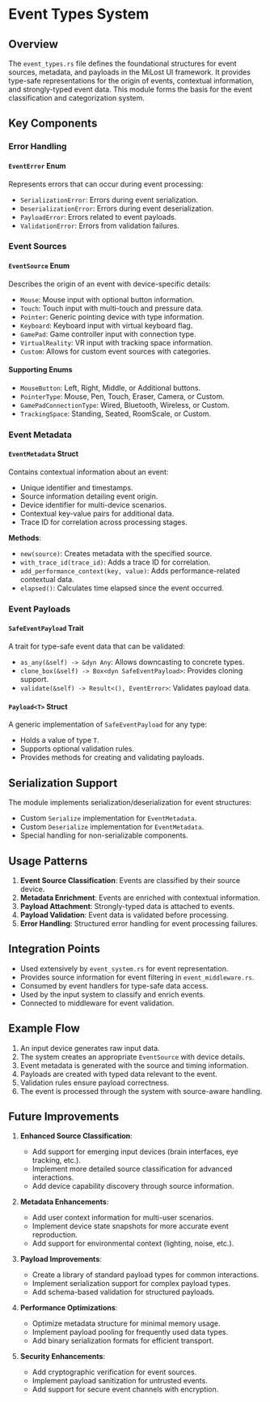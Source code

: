 # Event Types System

## Overview

The `event_types.rs` file defines the foundational structures for event sources, metadata, and payloads in the MiLost UI framework. It provides type-safe representations for the origin of events, contextual information, and strongly-typed event data. This module forms the basis for the event classification and categorization system.

## Key Components

### Error Handling

#### `EventError` Enum

Represents errors that can occur during event processing:

- `SerializationError`: Errors during event serialization.
- `DeserializationError`: Errors during event deserialization.
- `PayloadError`: Errors related to event payloads.
- `ValidationError`: Errors from validation failures.

### Event Sources

#### `EventSource` Enum

Describes the origin of an event with device-specific details:

- `Mouse`: Mouse input with optional button information.
- `Touch`: Touch input with multi-touch and pressure data.
- `Pointer`: Generic pointing device with type information.
- `Keyboard`: Keyboard input with virtual keyboard flag.
- `GamePad`: Game controller input with connection type.
- `VirtualReality`: VR input with tracking space information.
- `Custom`: Allows for custom event sources with categories.

#### Supporting Enums

- `MouseButton`: Left, Right, Middle, or Additional buttons.
- `PointerType`: Mouse, Pen, Touch, Eraser, Camera, or Custom.
- `GamePadConnectionType`: Wired, Bluetooth, Wireless, or Custom.
- `TrackingSpace`: Standing, Seated, RoomScale, or Custom.

### Event Metadata

#### `EventMetadata` Struct

Contains contextual information about an event:

- Unique identifier and timestamps.
- Source information detailing event origin.
- Device identifier for multi-device scenarios.
- Contextual key-value pairs for additional data.
- Trace ID for correlation across processing stages.

**Methods**:

- `new(source)`: Creates metadata with the specified source.
- `with_trace_id(trace_id)`: Adds a trace ID for correlation.
- `add_performance_context(key, value)`: Adds performance-related contextual data.
- `elapsed()`: Calculates time elapsed since the event occurred.

### Event Payloads

#### `SafeEventPayload` Trait

A trait for type-safe event data that can be validated:

- `as_any(&self) -> &dyn Any`: Allows downcasting to concrete types.
- `clone_box(&self) -> Box<dyn SafeEventPayload>`: Provides cloning support.
- `validate(&self) -> Result<(), EventError>`: Validates payload data.

#### `Payload<T>` Struct

A generic implementation of `SafeEventPayload` for any type:

- Holds a value of type `T`.
- Supports optional validation rules.
- Provides methods for creating and validating payloads.

## Serialization Support

The module implements serialization/deserialization for event structures:

- Custom `Serialize` implementation for `EventMetadata`.
- Custom `Deserialize` implementation for `EventMetadata`.
- Special handling for non-serializable components.

## Usage Patterns

1. **Event Source Classification**: Events are classified by their source device.
2. **Metadata Enrichment**: Events are enriched with contextual information.
3. **Payload Attachment**: Strongly-typed data is attached to events.
4. **Payload Validation**: Event data is validated before processing.
5. **Error Handling**: Structured error handling for event processing failures.

## Integration Points

- Used extensively by `event_system.rs` for event representation.
- Provides source information for event filtering in `event_middleware.rs`.
- Consumed by event handlers for type-safe data access.
- Used by the input system to classify and enrich events.
- Connected to middleware for event validation.

## Example Flow

1. An input device generates raw input data.
2. The system creates an appropriate `EventSource` with device details.
3. Event metadata is generated with the source and timing information.
4. Payloads are created with typed data relevant to the event.
5. Validation rules ensure payload correctness.
6. The event is processed through the system with source-aware handling.

## Future Improvements

1. **Enhanced Source Classification**:

   - Add support for emerging input devices (brain interfaces, eye tracking, etc.).
   - Implement more detailed source classification for advanced interactions.
   - Add device capability discovery through source information.

2. **Metadata Enhancements**:

   - Add user context information for multi-user scenarios.
   - Implement device state snapshots for more accurate event reproduction.
   - Add support for environmental context (lighting, noise, etc.).

3. **Payload Improvements**:

   - Create a library of standard payload types for common interactions.
   - Implement serialization support for complex payload types.
   - Add schema-based validation for structured payloads.

4. **Performance Optimizations**:

   - Optimize metadata structure for minimal memory usage.
   - Implement payload pooling for frequently used data types.
   - Add binary serialization formats for efficient transport.

5. **Security Enhancements**:
   - Add cryptographic verification for event sources.
   - Implement payload sanitization for untrusted events.
   - Add support for secure event channels with encryption.
